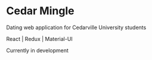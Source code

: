 # Cedar Mingle
Dating web application for Cedarville University students

React | Redux | Material-UI

Currently in development
